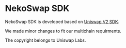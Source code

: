 # NekoSwap SDK

NekoSwap SDK is developed based on [Uniswap V2 SDK](https://github.com/Uniswap/v2-sdk/).

We made minor changes to fit our multichain requirments.

The copyright belongs to Uniswap Labs.